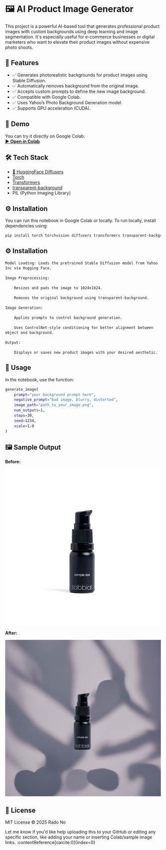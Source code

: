 
# 🖼️ AI Product Image Generator

This project is a powerful AI-based tool that generates professional product images with custom backgrounds using deep learning and image segmentation. It's especially useful for e-commerce businesses or digital marketers who want to elevate their product images without expensive photo shoots.

## 📌 Features

- ✅ Generates photorealistic backgrounds for product images using Stable Diffusion.
- ✅ Automatically removes background from the original image.
- ✅ Accepts custom prompts to define the new image background.
- ✅ Compatible with Google Colab.
- ✅ Uses Yahoo’s Photo Background Generation model.
- ✅ Supports GPU acceleration (CUDA).

## 🚀 Demo

You can try it directly on Google Colab:  
**[▶ Open in Colab]([https://colab.research.google.com/](https://colab.research.google.com/drive/1wo-vBAJ7WrB-RiDVbyMUNdZi_NPILM_Z#scrollTo=Q64Mj1LYQngy))** 

## 🛠️ Tech Stack

- [🤗 HuggingFace Diffusers](https://github.com/huggingface/diffusers)
- [Torch](https://pytorch.org/)
- [Transformers](https://huggingface.co/transformers/)
- [transparent-background](https://pypi.org/project/transparent-background/)
- PIL (Python Imaging Library)


## ⚙️ Installation

You can run this notebook in Google Colab or locally. To run locally, install dependencies using:

```bash
pip install torch torchvision diffusers transformers transparent-background
```

## ⚙️ Installation

    Model Loading: Loads the pretrained Stable Diffusion model from Yahoo Inc via Hugging Face.

    Image Preprocessing:

        Resizes and pads the image to 1024x1024.

        Removes the original background using transparent-background.

    Image Generation:

        Applies prompts to control background generation.

        Uses ControlNet-style conditioning for better alignment between object and background.

    Output:

        Displays or saves new product images with your desired aesthetic.


## 📝 Usage

In the notebook, use the function:
```bash
generate_image(
    prompt="your background prompt here",
    negative_prompt="bad image, blurry, distorted",
    image_path="path_to_your_image.png",
    num_outputs=1,
    steps=30,
    seed=1234,
    scale=1.0
)
```

## 🖼️ Sample Output


**Before:**

![Before](input/Screenshot%202025-04-17%20at%2018-38-24%20Skincare%20Samples%20For%20Sensitive%20Breakout%20Prone%20Skin%20Sabbia%20Co.png)

**After:**

![After](output/image.png)

## 📄 License

MIT License © 2025 Rado No



Let me know if you'd like help uploading this to your GitHub or editing any specific section, like adding your name or inserting Colab/sample image links. &#8203;:contentReference[oaicite:0]{index=0}&#8203;
